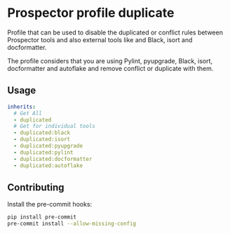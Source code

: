 # Prospector profile duplicate

Profile that can be used to disable the duplicated or conflict rules between Prospector tools and also
external tools like and Black, isort and docformatter.

The profile considers that you are using Pylint, pyupgrade, Black, isort, docformatter and autoflake and remove conflict or duplicate with them.

## Usage

```yaml
inherits:
  # Get All
  - duplicated
  # Get for individual tools
  - duplicated:black
  - duplicated:isort
  - duplicated:pyupgrade
  - duplicated:pylint
  - duplicated:docformatter
  - duplicated:autoflake
```

## Contributing

Install the pre-commit hooks:

```bash
pip install pre-commit
pre-commit install --allow-missing-config
```
